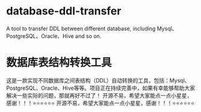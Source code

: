 # database-ddl-transfer
A tool to transfer DDL between different database, including Mysql、PostgreSQL、Oracle、Hive and so on.
# 数据库表结构转换工具
这是一款实现不同数据库之间表结构（DDL）自动转换的工具，包括：Mysql、PostgreSQL、Oracle、Hive等等。项目正在持续完善中，如果有幸能够帮助大家解决一些实际的问题，那就再好不过了！
开源不易，希望大家能点一点小星星，感谢！！！⭐⭐⭐⭐⭐⭐
开源不易，希望大家能点一点小星星，感谢！！！⭐⭐⭐⭐⭐⭐
